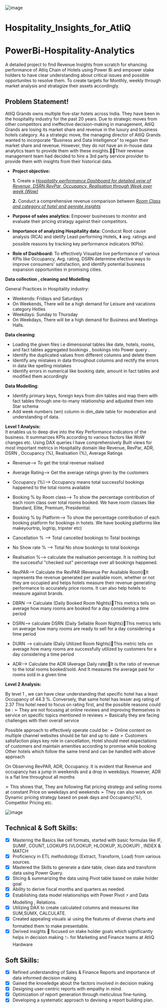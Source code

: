 ![image](https://github.com/AshwinPavanKadha/Hospitality_Insights_for_AtliQ/assets/131484545/4bd9943a-7ced-45c2-8d37-3c4321207acf)


# Hospitality_Insights_for_AtliQ
# PowerBi-Hospitality-Analytics
A detailed project to find Revenue Insights from scratch for ehancing performance of Atliq Chain of Hotels using Power Bi and empower stake holders to have clear understanding about critical issues and possible opportunites to resolve them. To create targets for Monthly, weekly through market analysis and stratagize their assets accordingly.

## Problem Statement!
AtliQ Grands owns multiple five-star hotels across India. They have been in the hospitality industry for the past 20 years. Due to strategic moves from other competitors and ineffective decision-making in management, AtliQ Grands are losing its market share and revenue in the luxury and business hotels category. As a strategic move, the managing director of AtliQ Grands wanted to incorporate “Business and Data Intelligence” to regain their market share and revenue. However, they do not have an in-house data analytics team to provide them with these insights.Their revenue management team had decided to hire a 3rd party service provider to provide them with insights from their historical data.


- **Project objective:** 

    **1.** Create a _[Hospitality performance Dashboard for detailed veiw of Revenue, DSRN,RevPar, Occupancy, Realisation through Week over week (Wow)]((https://app.powerbi.com/view?r=eyJrIjoiODkzZDFhZTEtZGQ0Ni00Mjg0LWFkOTItNDE2ODZiNThmYTYyIiwidCI6ImM2ZTU0OWIzLTVmNDUtNDAzMi1hYWU5LWQ0MjQ0ZGM1YjJjNCJ9))_ 

    **2.** Conduct a comprehensive revenue comparison between _[Room Class and category of hotel and genrate insights ]((https://app.powerbi.com/view?r=eyJrIjoiODkzZDFhZTEtZGQ0Ni00Mjg0LWFkOTItNDE2ODZiNThmYTYyIiwidCI6ImM2ZTU0OWIzLTVmNDUtNDAzMi1hYWU5LWQ0MjQ0ZGM1YjJjNCJ9))_

- **Purpose of sales analytics:** Empower businesses to monitor and evaluate their pricing stratagy against their competitors.

- **Importance of analyzing Hospitality data:** Conducst Root cause analysis (RCA) and idetify Least performing Hotels, ⬇️ avg. ratings and possible reasons by tracking key performance indicators (KPIs).

- **Role of Dashboard:** To effectively Visualize live performance of various KPIs like Occupancy, Avg. rating, DSRN determine efective ways to improve consumers' satisfaction, and identify potential business expansion opportunities in promising cities.

**Data collection , cleaning and Modelling**

General Practices in Hospitality industry:
- Weekends: Fridays and Saturdays
- On Weekends, There will be a high demand for Leisure and vacations category Hotles 
- Weekdays: Sunday to Thursday
- On Weekdays, There will be a high demand for Business and Meetings Halls.

**Data cleaning**:

- Loading the given files i.e dimensional tables like date, hotels, rooms,  and fact tables aggregated bookings , bookings into Power query . 
- Identify the duplicated values from different columns and delete them
- Identify any mistakes in data throughout columns and rectify the errors in data like spelling mistakes
- Identify errors in numerical like booking date, amount in fact tables and modified them accordingly


**Data Modelling**:
- Identify primary keys, foreign keys from dim tables and map them with fact tables through one-to-many relationship and adjusted them into Star schema
- Add week numbers (wn) column in dim_date table for moderation and understanding of data.

**Level 1 Analysis:**  
It enables us to deep dive into the Key Performance indicators of the business. It summarizes KPIs according to various factors like WoW changes etc.
Using DAX queries I have comprehensively Built views for most important metrics in Hospitality domain like Revenue, RevPar, ADR, DSRN , Occupancy (%), Realisation (%), Average Ratings

- Revenue--> To get the total revenue realised
- Average Rating--> Get the average ratings given by the customers
- Occupancy (%)--> Occupancy means total successful bookings happened to the total rooms available

- Booking % by Room class--> To show the percentage contribution of each room class over total rooms booked. We have room classes like Standard, Elite, Premium, Presidential.

- Booking % by Platform--> To show the percentage contribution of each booking platform for bookings in hotels. We have booking platforms like makeyourtrip, logtrip, tripster etc)

- Cancellation % --> Total cancelled bookings to Total bookings
- No Show rate % --> Total No show bookings to total bookings

- Realisation %--> calculate the realisation percentage. It is nothing but the successful "checked out" percentage over all bookings happened.

- RevPAR--> Calculate the RevPAR (Revenue Per Available Room)It represents the revenue generated per available room, whether or not they are occupied and helps hotels measure their revenue generating performance to accurately price rooms. It  can also help hotels to measure against brands.

- DBRN --> Calculate (Daily Booked Room Nights)This metrics tells on average how many rooms are booked for a day considering a time period

- DSRN--> calculate DSRN (Daily Sellable Room Nights)This metrics tells on average how many rooms are ready to sell for a day considering a time period

- DURN --> calculate (Daily Utilized Room Nights)This metric tells on average how many rooms are successfully utilized by customers for a day considering a time period

- ADR--> Calculate the ADR (Average Daily rate)It is the ratio of revenue to the total rooms booked/sold. And It measures the average paid for rooms sold in a given time


**Level  2 Analysis:**

By level 1 , we can have clear understanding that specific hotel has a least Occupancy of 44.3 %. Conversely, that same hotel has lesser avg rating of  2.37
This hotel need to focus on rating first, and the possible reasons could be : 
➢ They are not focusing at online reviews and improving themselves in service on specific topics mentioned in reviews
➢ Basically they are facing challenges with their overall service

Possible approach to effectively operate could be:
➢ Online content on multiple channel websites should be fair and up to date
➢ Customers satisfaction plays key role in cancellation, Hotel should meet expectations of customers and maintain amenities according to promise while booking
Other hotels which follow the same trend and can be handled with above approach

On Observing RevPAR, ADR, Occupancy. It is evident that Revenue and occupancy has a jump in weekends and a drop in weekdays. However, ADR is a flat line throughout all months

➢ This shows that, They are following flat pricing strategy and selling rooms at constant Price on weekdays and weekends
➢ They can also work on Dynamic pricing strategy based on peak days and Occupancy(%), Competitor Pricing etc.

![image](https://github.com/AshwinPavanKadha/Hospitality_Insights_for_AtliQ/assets/131484545/30e7138e-e2dd-461a-8ecd-ff393af25fae)




## Technical & Soft Skills:
- [x]	Mastering the Basics like cell formats, started with basic formulas like IF, SUMIF, COUNT, LOOKUPS (VLOOKUP, HLOOKUP, XLOOKUP) , INDEX & MATCH
- [x]	Proficiency in ETL methodology (Extract, Transform, Load) from various sources.
- [x]	Mastered the Skills to generate a date table, clean data and transform data using Power Query.
- [x]	Slicing & summarizing the data using Pivot table based on stake holder goal
- [x]	Ability to derive fiscal months and quarters as needed.
- [x]	Establishing data model relationships with Power Pivot ⚡ and Data Modelling , Relations.
- [x]	Utilizing DAX to create calculated columns and measures like SUM,SUMX, CALCULATE.
- [x]	Created appealing visuals 📊 using the features of diverse charts and formatted them to make presentable.
- [x]	Derived insights 🔎 focused on stake holder goals which significantly helps in decision making 📉 for Marketing and Finance teams at AtliQ Hardware 

## Soft Skills:
- [x]	Refined understanding of Sales & Finance Reports and importance of data informed decision making
- [x]	Gained the knowledge about the factors involved in decision making 
- [x]	Designing user-centric reports with empathy in mind.
- [x]	Optimization of report generation through meticulous fine-tuning.
- [x]	Developing a systematic approach to devising a report building plan.
